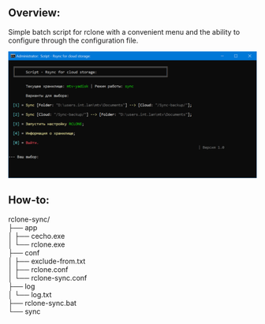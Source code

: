 ## Overview:
Simple batch script for rclone with a convenient menu and the ability to configure through the configuration file.

![screenshot](https://github.com/Unix-MTv/rclone-sync/blob/master/rclone-sync.png)

## How-to:
<p>rclone-sync/<br />├── app<br />│ ├── cecho.exe<br />│ └── rclone.exe<br />├── conf<br />│ ├── exclude-from.txt<br />│ ├── rclone.conf<br />│ └── rclone-sync.conf<br />├── log<br />│ └── log.txt<br />├── rclone-sync.bat<br />└── sync</p>
